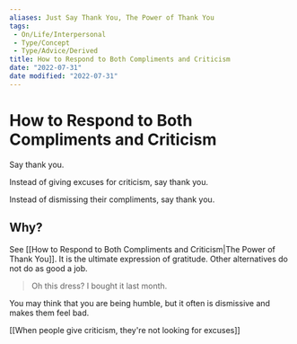 ```yaml
---
aliases: Just Say Thank You, The Power of Thank You
tags:
 - On/Life/Interpersonal
 - Type/Concept 
 - Type/Advice/Derived
title: How to Respond to Both Compliments and Criticism
date: "2022-07-31"
date modified: "2022-07-31"
---
```


# How to Respond to Both Compliments and Criticism
Say thank you.

Instead of giving excuses for criticism, say thank you.

Instead of dismissing their compliments, say thank you.

## Why?
See [[How to Respond to Both Compliments and Criticism|The Power of Thank You]]. It is the ultimate expression of gratitude. Other alternatives do not do as good a job.

> Oh this dress? I bought it last month.

You may think that you are being humble, but it often is dismissive and makes them feel bad.

[[When people give criticism, they're not looking for excuses]]
